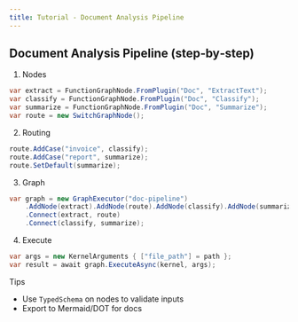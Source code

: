 ```yaml
---
title: Tutorial - Document Analysis Pipeline
---
```


## Document Analysis Pipeline (step‑by‑step)

1) Nodes
```csharp
var extract = FunctionGraphNode.FromPlugin("Doc", "ExtractText");
var classify = FunctionGraphNode.FromPlugin("Doc", "Classify");
var summarize = FunctionGraphNode.FromPlugin("Doc", "Summarize");
var route = new SwitchGraphNode();
```

2) Routing
```csharp
route.AddCase("invoice", classify);
route.AddCase("report", summarize);
route.SetDefault(summarize);
```

3) Graph
```csharp
var graph = new GraphExecutor("doc-pipeline")
    .AddNode(extract).AddNode(route).AddNode(classify).AddNode(summarize)
    .Connect(extract, route)
    .Connect(classify, summarize);
```

4) Execute
```csharp
var args = new KernelArguments { ["file_path"] = path };
var result = await graph.ExecuteAsync(kernel, args);
```

Tips
- Use `TypedSchema` on nodes to validate inputs
- Export to Mermaid/DOT for docs
